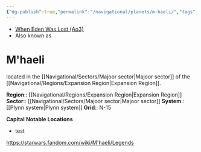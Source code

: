 ```yaml
---
{"dg-publish":true,"permalink":"/navigational/planets/m-haeli/","tags":["map","planet","expansion","majoor","starkiller","unfinished"],"noteIcon":"saber1"}
---
```


- [When Eden Was Lost (Ao3)](https://archiveofourown.org/works/19334440/chapters/45992584)
- Also known as 
# M'haeli

located in the [[Navigational/Sectors/Majoor sector\|Majoor sector]] of the [[Navigational/Regions/Expansion Region\|Expansion Region]].

**Region**::  [[Navigational/Regions/Expansion Region\|Expansion Region]]
**Sector**::  [[Navigational/Sectors/Majoor sector\|Majoor sector]]
**System**::  [[Plynn system\|Plynn system]]
**Grid**::  N-15

**Capital**
**Notable Locations**
- test

https://starwars.fandom.com/wiki/M'haeli/Legends